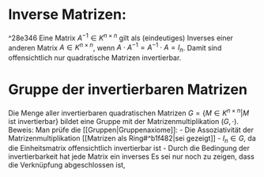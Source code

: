 # Inverse Matrizen:

^28e346
Eine Matrix $A^{-1} \in K^{n \times n}$ gilt als (eindeutiges) Inverses einer anderen Matrix $A \in K^{n \times n}$, wenn $A \cdot A^{-1} = A^{-1} \cdot A = I_n$. Damit sind offensichtlich nur quadratische Matrizen invertierbar.

# Gruppe der invertierbaren Matrizen
Die Menge aller invertierbaren quadratischen Matrizen 
$G = \{M \in K^{n \times n} | M$ ist invertierbar$\}$ bildet eine Gruppe mit der Matrizenmultiplikation $(G, \cdot)$.
Beweis:
	Man prüfe die [[Gruppen|Gruppenaxiome]]:
	- Die Assoziativität der Matrizenmultiplikation [[Matrizen als Ring#^b1f482|sei gezeigt]]
	- $I_n \in G$, da die Einheitsmatrix offensichtlich invertierbar ist
	- Durch die Bedingung der invertierbarkeit hat jede Matrix ein inverses
	Es sei nur noch zu zeigen, dass die Verknüpfung abgeschlossen ist, 